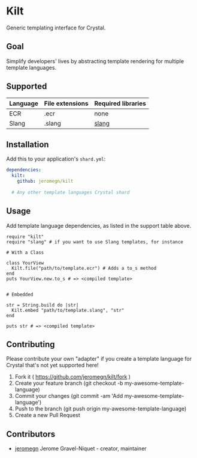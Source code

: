 # Kilt

Generic templating interface for Crystal.

## Goal

Simplify developers' lives by abstracting template rendering for multiple template languages.

## Supported

| Language | File extensions | Required libraries |
| -------- | --------------- | ------------------ |
| ECR      | .ecr            | none               |
| Slang    | .slang          | [slang](https://github.com/jeromegn/slang) |

## Installation

Add this to your application's `shard.yml`:

```yaml
dependencies:
  kilt:
    github: jeromegn/kilt
  
  # Any other template languages Crystal shard
```

## Usage

Add template language dependencies, as listed in the support table above.

```crystal
require "kilt"
require "slang" # if you want to use Slang templates, for instance

# With a Class

class YourView
  Kilt.file("path/to/template.ecr") # Adds a to_s method
end
puts YourView.new.to_s # => <compiled template>


# Embedded

str = String.build do |str|
  Kilt.embed "path/to/template.slang", "str"
end

puts str # => <compiled template>
```

## Contributing

Please contribute your own "adapter" if you create a template language for Crystal that's not yet supported here!

1. Fork it ( https://github.com/jeromegn/kilt/fork )
2. Create your feature branch (git checkout -b my-awesome-template-language)
3. Commit your changes (git commit -am 'Add my-awesome-template-language')
4. Push to the branch (git push origin my-awesome-template-language)
5. Create a new Pull Request

## Contributors

- [jeromegn](https://github.com/jeromegn) Jerome Gravel-Niquet - creator, maintainer
